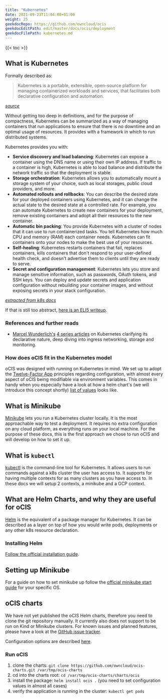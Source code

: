 ```yaml
---
title: "Kubernetes"
date: 2021-09-23T11:04:00+01:00
weight: 25
geekdocRepo: https://github.com/owncloud/ocis
geekdocEditPath: edit/master/docs/ocis/deployment
geekdocFilePath: kubernetes.md
---
```


{{< toc >}}

## What is Kubernetes

Formally described as:

> Kubernetes is a portable, extensible, open-source platform for managing containerized workloads and services, that facilitates both declarative configuration and automation.

_[source](https://kubernetes.io/docs/concepts/overview/what-is-kubernetes/)_

Without getting too deep in definitions, and for the purpose of compactness, Kubernetes can be summarized as a way of managing containers that run applications to ensure that there is no downtime and an optimal usage of resources. It provides with a framework in which to run distributed systems.

Kubernetes provides you with:
- **Service discovery and load balancing**: Kubernetes can expose a container using the DNS name or using their own IP address. If traffic to a container is high, Kubernetes is able to load balance and distribute the network traffic so that the deployment is stable.
- **Storage orchestration**: Kubernetes allows you to automatically mount a storage system of your choice, such as local storages, public cloud providers, and more.
- **Automated rollouts and rollbacks**: You can describe the desired state for your deployed containers using Kubernetes, and it can change the actual state to the desired state at a controlled rate. For example, you can automate Kubernetes to create new containers for your deployment, remove existing containers and adopt all their resources to the new container.
- **Automatic bin packing**: You provide Kubernetes with a cluster of nodes that it can use to run containerized tasks. You tell Kubernetes how much CPU and memory (RAM) each container needs. Kubernetes can fit containers onto your nodes to make the best use of your resources.
- **Self-healing**: Kubernetes restarts containers that fail, replaces containers, kills containers that don't respond to your user-defined health check, and doesn't advertise them to clients until they are ready to serve.
- **Secret and configuration management**: Kubernetes lets you store and manage sensitive information, such as passwords, OAuth tokens, and SSH keys. You can deploy and update secrets and application configuration without rebuilding your container images, and without exposing secrets in your stack configuration.

_[extracted from k8s docs](https://kubernetes.io/docs/concepts/overview/what-is-kubernetes/#why-you-need-kubernetes-and-what-can-it-do)_

If that is still too abstract, [here is an ELI5 writeup](https://dev.to/miguelmota/comment/filh).

### References and further reads

- [Marcel Wunderlich's](https://github.com/Deaddy) [4 series articles](http://deaddy.net/introduction-to-kubernetes-pt-1.html) on Kubernetes clarifying its declarative nature, deep diving into ingress networking, storage and monitoring.

### How does oCIS fit in the Kubernetes model

oCIS was designed with running on Kubernetes in mind. We set up to adopt the [Twelve-Factor App](https://12factor.net/) principles regarding configuration, with almost every aspect of oCIS being modifiable via environment variables. This comes in handy when you especially have a look at how a helm chart's (we will introduce this concept shortly) [list of values](https://github.com/owncloud/ocis-charts/blob/d8735e3222d2050504303851d3461909c86fcc89/ocis/values.yaml) looks like.

## What is Minikube

[Minikube](https://minikube.sigs.k8s.io/docs/) lets you run a Kubernetes cluster locally. It is the most approachable way to test a deployment. It requires no extra configuration on any cloud platform, as everything runs on your local machine. For the purpose of these docs, this is the first approach we chose to run oCIS and will develop on how to set it up.

## What is `kubectl`

[kubectl](https://kubernetes.io/docs/tasks/tools/) is the command-line tool for Kubernetes. It allows users to run commands against a k8s cluster the user has access to. It supports for having multiple contexts for as many clusters as you have access to. In these docs we will setup 2 contexts, a minikube and a GCP context.

## What are Helm Charts, and why they are useful for oCIS

[Helm](https://helm.sh/) is the equivalent of a package manager for Kubernetes. It can be described as a layer on top of how you would write pods, deployments or any other k8s resource declaration.

### Installing Helm

[Follow the official installation guide](https://helm.sh/docs/intro/install/).

## Setting up Minikube

For a guide on how to set minikube up follow the [official minikube start guide](https://minikube.sigs.k8s.io/docs/start/) for your specific OS.

## oCIS charts

We have not yet published the oCIS Helm charts, therefore you need to clone the git repository manually. It currently also does not support to be run on Kind or Minikube clusters. For known issues and planned features, please have a look at the [GitHub issue tracker](https://github.com/owncloud/ocis-charts/issues).

Configuration options are described [here](https://github.com/owncloud/ocis-charts/tree/master/charts/ocis#configuration).

### Run oCIS

1. clone the charts: `git clone https://github.com/owncloud/ocis-charts.git /var/tmp/ocis-charts`
2. cd into the charts root: `cd /var/tmp/ocis-charts/charts/ocis`
3. install the package: `helm install ocis .` (you need to set configuration values in almost all cases)
4. verify the application is running in the cluster: `kubectl get pods`
